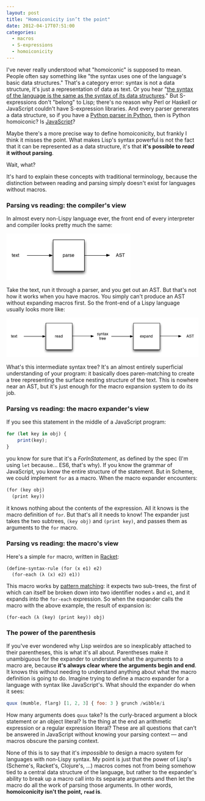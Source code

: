 ```yaml
---
layout: post
title: "Homoiconicity isn’t the point"
date: 2012-04-17T07:51:00
categories:
  - macros
  - S-expressions
  - homoiconicity
---
```


I've never really understood what "homoiconic" is supposed to mean. People often say something like "the syntax uses one of the language's basic data structures." That's a category error: syntax is not a data structure, it's just a representation of data as text. Or you hear "[the syntax of the language is the same as the syntax of its data structures][niko]." But S-expressions don't "belong" to Lisp; there's no reason why Perl or Haskell or JavaScript couldn't have S-expression libraries. And every parser generates a data structure, so if you have a [Python parser in Python][python parser], then is Python homoiconic? Is [JavaScript][esprima]?

<!--more-->

Maybe there's a more precise way to define homoiconicity, but frankly I think it misses the point. What makes Lisp's syntax powerful is not the fact that it can be represented as a data structure, it's that <strong>it's possible to <em>read</em> it without </em>parsing</em></strong>.

Wait, what?

It's hard to explain these concepts with traditional terminology, because the distinction between reading and parsing simply doesn't exist for languages without macros.

### Parsing vs reading: the compiler's view

In almost every non-Lispy language ever, the front end of every interpreter and compiler looks pretty much the same:

![traditional parsing pipeline](/assets/parse-pipeline.png)

Take the text, run it through a parser, and you get out an AST. But that's not how it works when you have macros. You simply can't produce an AST without expanding macros first. So the front-end of a Lispy language usually looks more like:

![macro pipeline](/assets/macro-pipeline.png)

What's this intermediate syntax tree? It's an almost entirely superficial understanding of your program: it basically does paren-matching to create a tree representing the surface nesting structure of the text. This is nowhere near an AST, but it's just enough for the macro expansion system to do its job.

### Parsing vs reading: the macro expander's view

If you see this statement in the middle of a JavaScript program:

```javascript
for (let key in obj) {
    print(key);
}
```

you know for sure that it's a *ForInStatement*, as defined by the spec (I'm using `let` because... ES6, that's why). If you know the grammar of JavaScript, you know the entire structure of the statement. But in Scheme, we could implement `for` as a macro. When the macro expander encounters:

```scheme
(for (key obj)
  (print key))
```

it knows nothing about the contents of the expression. All it knows is the macro definition of `for`. But that's all it needs to know! The expander just takes the two subtrees, `(key obj)` and `(print key)`, and passes them as arguments to the `for` macro.

### Parsing vs reading: the macro's view

Here's a simple `for` macro, written in [Racket][define-syntax-rule]:

```racket
(define-syntax-rule (for (x e1) e2)
  (for-each (λ (x) e2) e1))
```

This macro works by [pattern matching][]: it expects two sub-trees, the first of which can itself be broken down into two identifier nodes `x` and `e1`, and it expands into the `for-each` expression. So when the expander calls the macro with the above example, the result of expansion is:

```racket
(for-each (λ (key) (print key)) obj)
```

### The power of the parenthesis

If you've ever wondered why Lisp weirdos are so inexplicably attached to their parentheses, this is what it's all about. Parentheses make it unambiguous for the expander to understand what the arguments to a macro are, because **it's always clear where the arguments begin and end**. It knows this without needing to understand anything about what the macro definition is going to do. Imagine trying to define a macro expander for a language with syntax like JavaScript's. What should the expander do when it sees:

```javascript
quux (mumble, flarg) [1, 2, 3] { foo: 3 } grunch /wibble/i
```

How many arguments does `quux` take? Is the curly-braced argument a block statement or an object literal? Is the thing at the end an arithmetic expression or a regular expression literal? These are all questions that can't be answered in JavaScript without knowing your parsing context — and macros obscure the parsing context.

None of this is to say that it's *impossible* to design a macro system for languages with non-Lispy syntax. My point is just that the power of Lisp's (Scheme's, Racket's, Clojure's, ...) macros comes not from being somehow tied to a central data structure of the language, but rather to the expander's ability to break up a macro call into its separate arguments and then let the macro do all the work of parsing those arguments. In other words, <strong>homoiconicity isn't the point, <code>read</code> is</strong>.


[python parser]: http://docs.python.org/library/parser.html
[esprima]: http://esprima.org/
[niko]: http://smallcultfollowing.com/babysteps/blog/2012/04/15/syntax-matters-dot-dot-dot/
[define-syntax-rule]: http://docs.racket-lang.org/guide/pattern-macros.html#%28part._define-syntax-rule%29
[pattern matching]: http://en.wikipedia.org/wiki/Pattern_matching
